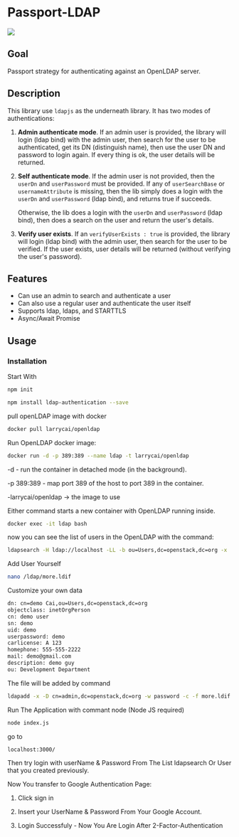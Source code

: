 # Passport-LDAP 
<img src="https://res.cloudinary.com/practicaldev/image/fetch/s--et-wc0UN--/c_imagga_scale,f_auto,fl_progressive,h_420,q_auto,w_1000/https://dev-to-uploads.s3.amazonaws.com/i/75lpp6kgf3j2usul4t71.png"/>

## Goal

Passport strategy for authenticating against an OpenLDAP server.

## Description

This library use `ldapjs` as the underneath library. It has two modes of authentications:

1. **Admin authenticate mode**. If an admin user is provided, the library will login (ldap bind) with the admin user,
   then search for the user to be authenticated, get its DN (distinguish name), then use
   the user DN and password to login again. If every thing is ok, the user details will
   be returned.

2. **Self authenticate mode**. If the admin user is not provided, then the `userDn` and `userPassword` must be provided.
   If any of `userSearchBase` or `usernameAttribute` is missing, then the lib simply does a login with
   the `userDn` and `userPassword` (ldap bind), and returns true if succeeds.

   Otherwise, the lib does a login with the `userDn` and `userPassword` (ldap bind),
   then does a search on the user and return the user's details.

3. **Verify user exists**. If an `verifyUserExists : true` is provided, the library will login (ldap bind) with the admin user,
      then search for the user to be verified. If the user exists, user details will be returned (without verifying the user's password).

## Features

- Can use an admin to search and authenticate a user
- Can also use a regular user and authenticate the user itself
- Supports ldap, ldaps, and STARTTLS
- Async/Await Promise

## Usage

### Installation

Start With
```sh
npm init
```

```sh
npm install ldap-authentication --save
```

pull openLDAP image with docker

```sh
docker pull larrycai/openldap
```

Run OpenLDAP docker image:

```sh
docker run -d -p 389:389 --name ldap -t larrycai/openldap
```
-d - run the container in detached mode (in the background).

-p 389:389 - map port 389 of the host to port 389 in the container.

-larrycai/openldap -> the image to use


Either command starts a new container with OpenLDAP running inside.
```sh
docker exec -it ldap bash
```
now you can see the list of users in the OpenLDAP with the command:

```sh
ldapsearch -H ldap://localhost -LL -b ou=Users,dc=openstack,dc=org -x
```

Add User Yourself

```sh
nano /ldap/more.ldif
```

Customize your own data

```sh
dn: cn=demo Cai,ou=Users,dc=openstack,dc=org
objectclass: inetOrgPerson
cn: demo user
sn: demo
uid: demo
userpassword: demo
carlicense: A 123
homephone: 555-555-2222
mail: demo@gmail.com
description: demo guy
ou: Development Department  
```


The file will be added by command

```sh
ldapadd -x -D cn=admin,dc=openstack,dc=org -w password -c -f more.ldif
```




Run The Application with commant node (Node JS required)
```sh
node index.js
```

go to 
```sh
localhost:3000/
```
Then try login with userName  & Password From The List ldapsearch Or User that you created previously.


Now You transfer to Google Authentication Page:

1.  Click sign in

2.  Insert your UserName & Password From Your Google Account.

3.  Login Successfuly - Now You Are Login After  2-Factor-Authentication






